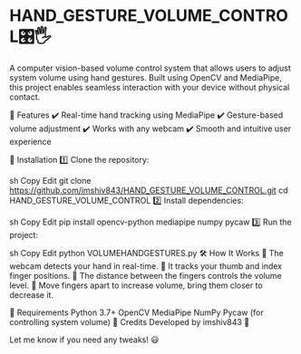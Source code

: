 # HAND_GESTURE_VOLUME_CONTROL🎛️🖐️
A computer vision-based volume control system that allows users to adjust system volume using hand gestures. Built using OpenCV and MediaPipe, this project enables seamless interaction with your device without physical contact.

🚀 Features
✔️ Real-time hand tracking using MediaPipe
✔️ Gesture-based volume adjustment
✔️ Works with any webcam
✔️ Smooth and intuitive user experience

🔧 Installation
1️⃣ Clone the repository:

sh
Copy
Edit
git clone https://github.com/imshiv843/HAND_GESTURE_VOLUME_CONTROL.git
cd HAND_GESTURE_VOLUME_CONTROL
2️⃣ Install dependencies:

sh
Copy
Edit
pip install opencv-python mediapipe numpy pycaw
3️⃣ Run the project:

sh
Copy
Edit
python VOLUMEHANDGESTURES.py
🛠️ How It Works
🔹 The webcam detects your hand in real-time.
🔹 It tracks your thumb and index finger positions.
🔹 The distance between the fingers controls the volume level.
🔹 Move fingers apart to increase volume, bring them closer to decrease it.



📌 Requirements
Python 3.7+
OpenCV
MediaPipe
NumPy
Pycaw (for controlling system volume)
📝 Credits
Developed by imshiv843 🚀

Let me know if you need any tweaks! 😃
